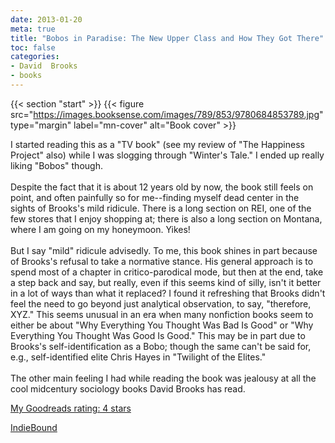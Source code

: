 ```yaml
---
date: 2013-01-20
meta: true
title: "Bobos in Paradise: The New Upper Class and How They Got There"
toc: false
categories:
- David  Brooks
- books
---
```


{{< section "start" >}}
{{< figure src="https://images.booksense.com/images/789/853/9780684853789.jpg" type="margin" label="mn-cover" alt="Book cover" >}}

I started reading this as a "TV book" (see my review of "The Happiness Project" also) while I was slogging through "Winter's Tale." I ended up really liking "Bobos" though.<br /><br />Despite the fact that it is about 12 years old by now, the book still feels on point, and often painfully so for me--finding myself dead center in the sights of Brooks's mild ridicule. There is a long section on REI, one of the few stores that I enjoy shopping at; there is also a long section on Montana, where I am going on my honeymoon. Yikes!<br /><br />But I say "mild" ridicule advisedly. To me, this book shines in part because of Brooks's refusal to take a normative stance. His general approach is to spend most of a chapter in critico-parodical mode, but then at the end, take a step back and say, but really, even if this seems kind of silly, isn't it better in a lot of ways than what it replaced? I found it refreshing that Brooks didn't feel the need to go beyond just analytical observation, to say, "therefore, XYZ." This seems unusual in an era when many nonfiction books seem to either be about "Why Everything You Thought Was Bad Is Good" or "Why Everything You Thought Was Good Is Good." This may be in part due to Brooks's self-identification as a Bobo; though the same can't be said for, e.g., self-identified elite Chris Hayes in "Twilight of the Elites."<br /><br />The other main feeling I had while reading the book was jealousy at all the cool midcentury sociology books David Brooks has read.

[My Goodreads rating: 4 stars](https://www.goodreads.com/review/show/492783757)  

[IndieBound](https://www.indiebound.org/book/9780684853789)
